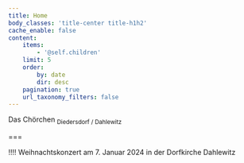 ```yaml
---
title: Home
body_classes: 'title-center title-h1h2'
cache_enable: false
content:
    items:
        - '@self.children'
    limit: 5
    order:
        by: date
        dir: desc
    pagination: true
    url_taxonomy_filters: false
---
```


<span class="h1">Das Chörchen</span> <sub>Diedersdorf / Dahlewitz</sub>

===

!!!! Weihnachtskonzert am 7. Januar 2024 in der Dorfkirche Dahlewitz
